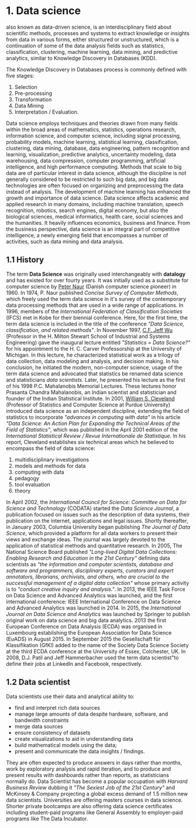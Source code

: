 # 1. Data science

also known as data-driven science, is an interdisciplinary field about scientific methods, processes and systems to extract knowledge or insights from data in various forms, either structured or unstructured, which is a continuation of some of the data analysis fields such as statistics, classification, clustering, machine learning, data mining, and predictive analytics, similar to Knowledge Discovery in Databases (KDD).

The Knowledge Discovery in Databases process is commonly defined with five stages:
1. Selection
2. Pre-processing
3. Transformation
4. Data Mining
5. Interpretation / Evaluation.

Data science employs techniques and theories drawn from many fields within the broad areas of mathematics, statistics, operations research, information science, and computer science, including signal processing, probability models, machine learning, statistical learning, classification, clustering, data mining, database, data engineering, pattern recognition and learning, visualization, predictive analytics, uncertainty modeling, data warehousing, data compression, computer programming, artificial intelligence, and high performance computing. Methods that scale to big data are of particular interest in data science, although the discipline is not generally considered to be restricted to such big data, and big data technologies are often focused on organizing and preprocessing the data instead of analysis. The development of machine learning has enhanced the growth and importance of data science. Data science affects academic and applied research in many domains, including machine translation, speech recognition, robotics, search engines, digital economy, but also the biological sciences, medical informatics, health care, social sciences and the humanities. It heavily influences economics, business and finance. From the business perspective, data science is an integral part of competitive intelligence, a newly emerging field that encompasses a number of activities, such as data mining and data analysis.

## 1.1 History

The term **Data Science** was originally used interchangeably with **datalogy** and has existed for over fourty years. It was initially used as a substitute for computer science by [Peter Naur](https://en.wikipedia.org/wiki/Peter_Naur) (Danish computer science pioneer) in 1960. In 1974, P. Naur published *Concise Survey of Computer Methods*, which freely used the term data science in it's survey of the contemporary data processing methods that are used in a wide range of applications. In 1996, members of the *International Federation of Classification Societies* (IFCS) met in Kobe for their biennial conference. Here, for the first time, the term data science is included in the title of the conference *"Data Science, classification, and related methods"*.
In November 1997, [C.F. Jeff Wu](https://en.wikipedia.org/wiki/C.-F._Jeff_Wu) (Professor in the H. Milton Stewart School of Industrial and Systems Engineering) gave the inaugural lecture entitled *"Statistics = Data Science?"* for his appointment to the H. C. Carver Professorship at the University of Michigan. In this lecture, he characterized statistical work as a trilogy of data collection, data modeling and analysis, and decision making. In his conclusion, he initiated the modern, non-computer science, usage of the term data science and advocated that statistics be renamed data science and statisticians *data scientists*. Later, he presented his lecture as the first of his 1998 P.C. Mahalanobis Memorial Lectures. These lectures honor Prasanta Chandra Mahalanobis, an Indian scientist and statistician and founder of the Indian Statistical Institute.
In 2001, [William S. Cleveland](https://en.wikipedia.org/wiki/William_S._Cleveland) (Professor of Statistics and Computer Science at Purdue University) introduced data science as an independent discipline, extending the field of statistics to incorporate *"advances in computing with data"* in his article *"Data Science: An Action Plan for Expanding the Technical Areas of the Field of Statistics"*, which was published in the April 2001 edition of the *International Statistical Review / Revue Internationale de Statistique*.
In his report, Cleveland establishes six technical areas which he believed to encompass the field of data science:

1. multidisciplinary investigations
1. models and methods for data
1. computing with data
1. pedagogy
1. tool evaluation
1. theory

In April 2002, the *International Council for Science: Committee on Data for Science and Technology* (CODATA) started the *Data Science Journal*, a publication focused on issues such as the description of data systems, their publication on the internet, applications and legal issues. Shortly thereafter, in January 2003, Columbia University began publishing *The Journal of Data Science*, which provided a platform for all data workers to present their views and exchange ideas. The journal was largely devoted to the application of statistical methods and quantitative research. In 2005, The National Science Board published *"Long-lived Digital Data Collections: Enabling Research and Education in the 21st Century"* defining data scientists as *"the information and computer scientists, database and software and programmers, disciplinary experts, curators and expert annotators, librarians, archivists, and others, who are crucial to the successful management of a digital data collection"* whose primary activity is to *"conduct creative inquiry and analysis."*.
In 2013, the IEEE Task Force on Data Science and Advanced Analytics was launched, and the first international conference: IEEE International Conference on Data Science and Advanced Analytics was launched in 2014. In 2015, the *International Journal on Data Science and Analytics* was launched by Springer to publish original work on data science and big data analytics. 2013 the first European Conference on Data Analysis (ECDA) was organised in Luxembourg establishing the European Association for Data Science (EuADS) in August 2015. In September 2015 the Gesellschaft für Klassifikation (GfKl) added to the name of the Society Data Science Society at the third ECDA conference at the University of Essex, Colchester, UK.
In 2008, D.J. Patil and Jeff Hammerbacher used the term data scientist"to define their jobs at LinkedIn and Facebook, respectively.

## 1.2 Data scientist

Data scientists use their data and analytical ability to:
+ find and interpret rich data sources
+ manage large amounts of data despite hardware, software, and bandwidth constraints
+ merge data sources
+ ensure consistency of datasets
+ create visualizations to aid in understanding data
+ build mathematical models using the data;
+ present and communicate the data insights / findings.

They are often expected to produce answers in days rather than months, work by exploratory analysis and rapid iteration, and to produce and present results with dashboards rather than reports, as statisticians normally do.
Data Scientist has become a popular occupation with *Harvard Business Review* dubbing it *"The Sexiest Job of the 21st Century"* and McKinsey & Company projecting a global excess demand of 1.5 million new data scientists. Universities are offering masters courses in data science. Shorter private bootcamps are also offering data science certificates including student-paid programs like General Assembly to employer-paid programs like The Data Incubator.
